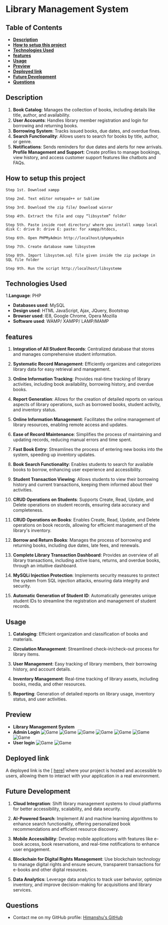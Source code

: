 # Library Management System

## **Table of Contents**
- [**Description**](#description)
- [**How to setup this project**](#how-to-setup-this-project)
- [**Technologies Used**](#technologies-used)
- [**features**](#features)
- [**Usage**](#usage)
- [**Preview**](#preview)
- [**Deployed link**](#deployed-link)
- [**Future Development**](#future-development)
- [**Questions**](#questions)


## **Description**

1. **Book Catalog**: Manages the collection of books, including details like title, author, and availability.
2. **User Accounts**: Handles library member registration and login for borrowing and returning books.
3. **Borrowing System**: Tracks issued books, due dates, and overdue fines.
4. **Search Functionality**: Allows users to search for books by title, author, or genre.
5. **Notifications**: Sends reminders for due dates and alerts for new arrivals. **Profile Management and Support**: Create profiles to manage bookings, view history, and access customer support features like chatbots and FAQs.


## **How to setup this project**
```
Step 1st. Download xampp
```
```
Step 2nd. Text editor notepad++ or Sublime
```
```
Step 3rd. Download the zip file/ Download winrar
```
```
Step 4th. Extract the file and copy “libsystem” folder
```
```
Step 5th. Paste inside root directory/ where you install xampp local disk C: drive D: drive E: paste: for xampp/htdocs,
```
```
Step 6th. Open PHPMyAdmin http://localhost/phpmyadmin
```
```
Step 7th. Create database name libsystem
```
```
Step 8th. Import libsystem.sql file given inside the zip package in SQL file folder
```
```
Step 9th. Run the script http://localhost/libsysteme 
```


## **Technologies Used**

1.**Language**:                  PHP
* **Databases used**:      MySQL
* **Design used**:            HTML JavaScript, Ajax, JQuery, Bootstrap
* **Browser used**:          IE8, Google Chrome, Opera Mozilla
* **Software used**:         WAMP/ XAMPP/ LAMP/MAMP

## **features** 

1. **Integration of All Student Records**: Centralized database that stores and manages comprehensive student information.
   
2. **Systematic Record Management**: Efficiently organizes and categorizes library data for easy retrieval and management.

3. **Online Information Tracking**: Provides real-time tracking of library activities, including book availability, borrowing history, and overdue books.

4. **Report Generation**: Allows for the creation of detailed reports on various aspects of library operations, such as borrowed books, student activity, and inventory status.

5. **Online Information Management**: Facilitates the online management of library resources, enabling remote access and updates.

6. **Ease of Record Maintenance**: Simplifies the process of maintaining and updating records, reducing manual errors and time spent.

7. **Fast Book Entry**: Streamlines the process of entering new books into the system, speeding up inventory updates.

8. **Book Search Functionality**: Enables students to search for available books to borrow, enhancing user experience and accessibility.

9. **Student Transaction Viewing**: Allows students to view their borrowing history and current transactions, keeping them informed about their activities.

10. **CRUD Operations on Students**: Supports Create, Read, Update, and Delete operations on student records, ensuring data accuracy and completeness.

11. **CRUD Operations on Books**: Enables Create, Read, Update, and Delete operations on book records, allowing for efficient management of the library's inventory.

12. **Borrow and Return Books**: Manages the process of borrowing and returning books, including due dates, late fees, and renewals.

13. **Complete Library Transaction Dashboard**: Provides an overview of all library transactions, including active loans, returns, and overdue books, through an intuitive dashboard.

14. **MySQLi Injection Protection**: Implements security measures to protect the system from SQL injection attacks, ensuring data integrity and security.

15. **Automatic Generation of Student ID**: Automatically generates unique student IDs to streamline the registration and management of student records.
## **Usage**

1. **Cataloging**: Efficient organization and classification of books and materials.

2. **Circulation Management**: Streamlined check-in/check-out process for library items.

3. **User Management**: Easy tracking of library members, their borrowing history, and account details.

4. **Inventory Management**: Real-time tracking of library assets, including books, media, and other resources.

5. **Reporting**: Generation of detailed reports on library usage, inventory status, and user activities.



## **Preview**

* **Library Management System**
* **Admin Login**
![Game](src/01.png)
![Game](src/02.png)
![Game](src/03.png)
![Game](src/04.png)
![Game](src/05.png)
![Game](src/06.png)
![Game](src/07.png)
* **User login**
![Game](src/09.png)
![Game](src/10.png)





## **Deployed link**

A deployed link is the [ <a href="https://himanshuranjan977.github.io/Online-Bus-Booking-System/" target="_blank">here</a>]  where your project is hosted and accessible to users, allowing them to interact with your application in a real environment.

## **Future Development**

1. **Cloud Integration**: Shift library management systems to cloud platforms for better accessibility, scalability, and data security.

2. **AI-Powered Search**: Implement AI and machine learning algorithms to enhance search functionality, offering personalized book recommendations and efficient resource discovery.

3. **Mobile Accessibility**: Develop mobile applications with features like e-book access, book reservations, and real-time notifications to enhance user engagement.

4. **Blockchain for Digital Rights Management**: Use blockchain technology to manage digital rights and ensure secure, transparent transactions for e-books and other digital resources.

5. **Data Analytics**: Leverage data analytics to track user behavior, optimize inventory, and improve decision-making for acquisitions and library services.

## **Questions**

* Contact me on my GitHub profile: [Himanshu's GitHub](https://github.com/himanshuranjan977)
